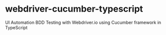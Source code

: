 # webdriver-cucumber-typescript
UI Automation BDD Testing with Webdriver.io using Cucumber framework in TypeScript
